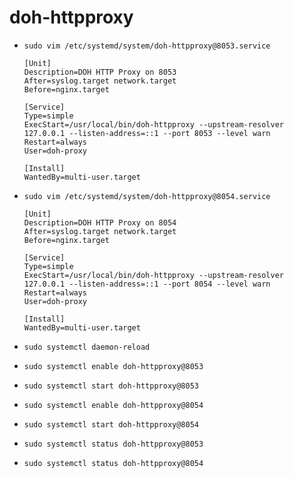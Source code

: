 # doh-httpproxy

- `sudo vim /etc/systemd/system/doh-httpproxy@8053.service`

  ```registry
  [Unit]
  Description=DOH HTTP Proxy on 8053
  After=syslog.target network.target
  Before=nginx.target
  
  [Service]
  Type=simple
  ExecStart=/usr/local/bin/doh-httpproxy --upstream-resolver 127.0.0.1 --listen-address=::1 --port 8053 --level warn
  Restart=always
  User=doh-proxy

  [Install]
  WantedBy=multi-user.target
  ```

- `sudo vim /etc/systemd/system/doh-httpproxy@8054.service`

  ```registry
  [Unit]
  Description=DOH HTTP Proxy on 8054
  After=syslog.target network.target
  Before=nginx.target
  
  [Service]
  Type=simple
  ExecStart=/usr/local/bin/doh-httpproxy --upstream-resolver 127.0.0.1 --listen-address=::1 --port 8054 --level warn
  Restart=always
  User=doh-proxy

  [Install]
  WantedBy=multi-user.target
  ```

- `sudo systemctl daemon-reload`
- `sudo systemctl enable doh-httpproxy@8053`
- `sudo systemctl start doh-httpproxy@8053`
- `sudo systemctl enable doh-httpproxy@8054`
- `sudo systemctl start doh-httpproxy@8054`
- `sudo systemctl status doh-httpproxy@8053`
- `sudo systemctl status doh-httpproxy@8054`
